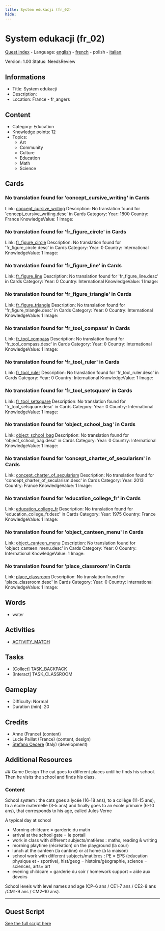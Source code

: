 ```yaml
---
title: System edukacji (fr_02)
hide:
---
```


# System edukacji (fr_02)
[Quest Index](./index.pl.md) - Language: [english](./fr_02.md) - [french](./fr_02.fr.md) - polish - [italian](./fr_02.it.md)

Version: 1.00
Status: NeedsReview

## Informations

- Title: System edukacji
- Description: 
- Location: France - fr_angers
## Content
- Category: Education
- Knowledge points: 12
- Topics:
  - Art
  - Community
  - Culture
  - Education
  - Math
  - Science

## Cards
### No translation found for 'concept_cursive_writing' in Cards
Link: [concept_cursive_writing](../cards/index.md#concept_cursive_writing)
Description: No translation found for 'concept_cursive_writing.desc' in Cards
Category: 
Year: 1800
Country: France
KnowledgeValue: 1
Image: 

### No translation found for 'fr_figure_circle' in Cards
Link: [fr_figure_circle](../cards/index.md#fr_figure_circle)
Description: No translation found for 'fr_figure_circle.desc' in Cards
Category: 
Year: 0
Country: International
KnowledgeValue: 1
Image: 

### No translation found for 'fr_figure_line' in Cards
Link: [fr_figure_line](../cards/index.md#fr_figure_line)
Description: No translation found for 'fr_figure_line.desc' in Cards
Category: 
Year: 0
Country: International
KnowledgeValue: 1
Image: 

### No translation found for 'fr_figure_triangle' in Cards
Link: [fr_figure_triangle](../cards/index.md#fr_figure_triangle)
Description: No translation found for 'fr_figure_triangle.desc' in Cards
Category: 
Year: 0
Country: International
KnowledgeValue: 1
Image: 

### No translation found for 'fr_tool_compass' in Cards
Link: [fr_tool_compass](../cards/index.md#fr_tool_compass)
Description: No translation found for 'fr_tool_compass.desc' in Cards
Category: 
Year: 0
Country: International
KnowledgeValue: 1
Image: 

### No translation found for 'fr_tool_ruler' in Cards
Link: [fr_tool_ruler](../cards/index.md#fr_tool_ruler)
Description: No translation found for 'fr_tool_ruler.desc' in Cards
Category: 
Year: 0
Country: International
KnowledgeValue: 1
Image: 

### No translation found for 'fr_tool_setsquare' in Cards
Link: [fr_tool_setsquare](../cards/index.md#fr_tool_setsquare)
Description: No translation found for 'fr_tool_setsquare.desc' in Cards
Category: 
Year: 0
Country: International
KnowledgeValue: 1
Image: 

### No translation found for 'object_school_bag' in Cards
Link: [object_school_bag](../cards/index.md#object_school_bag)
Description: No translation found for 'object_school_bag.desc' in Cards
Category: 
Year: 0
Country: International
KnowledgeValue: 1
Image: 

### No translation found for 'concept_charter_of_secularism' in Cards
Link: [concept_charter_of_secularism](../cards/index.md#concept_charter_of_secularism)
Description: No translation found for 'concept_charter_of_secularism.desc' in Cards
Category: 
Year: 2013
Country: France
KnowledgeValue: 1
Image: 

### No translation found for 'education_college_fr' in Cards
Link: [education_college_fr](../cards/index.md#education_college_fr)
Description: No translation found for 'education_college_fr.desc' in Cards
Category: 
Year: 1975
Country: France
KnowledgeValue: 1
Image: 

### No translation found for 'object_canteen_menu' in Cards
Link: [object_canteen_menu](../cards/index.md#object_canteen_menu)
Description: No translation found for 'object_canteen_menu.desc' in Cards
Category: 
Year: 0
Country: International
KnowledgeValue: 1
Image: 

### No translation found for 'place_classroom' in Cards
Link: [place_classroom](../cards/index.md#place_classroom)
Description: No translation found for 'place_classroom.desc' in Cards
Category: 
Year: 0
Country: International
KnowledgeValue: 1
Image: 

## Words
- water
## Activities
- [ACTIVITY_MATCH](../activities/index.md#ACTIVITY_MATCH)

## Tasks
- [Collect] TASK_BACKPACK
- [Interact] TASK_CLASSROOM
## Gameplay
- Difficulty: Normal
- Duration (min): 20
## Credits
- Anne (France) (content)
- Lucie Paillat (France) (content, design)
- [Stefano Cecere](https://stefanocecere.com) (Italy) (development)

## Additional Resources

## Game Design
The cat goes to different places until he finds his school.  Then he visits the school and finds his class.

### Content
School system : the cats goes a lycée (16-18 ans), to a collège (11-15 ans), to a école maternelle (3-5 ans) and finally goes to an école primaire (6-10 ans), that corresponds to his age, called Jules Verne

A typical day at school

- Morning childcare = garderie du matin
- arrival at the school gate = le portail
- work in class with different subjects/matières : maths, reading & writing
- morning playtime (récréation) on the playground (la cour) 
- lunch at the canteen (la cantine) or at home (à la maison)
- school work with different subjects/matières : PE = EPS (éducation physique et - sportive),  hist/geog = histoire/géographie,  science = sciences, arts= art
- evening childcare = garderie du soir / homework support = aide aux devoirs

School levels with level names and age (CP–6 ans / CE1-7 ans / CE2-8 ans /CM1-9 ans / CM2–10 ans).


---

## Quest Script

[See the full script here](./fr_02-script.pl.md)
